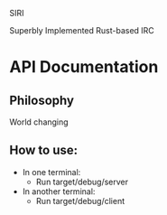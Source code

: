 SIRI

Superbly Implemented Rust-based IRC

# API Documentation

## Philosophy
World changing

## How to use:
- In one terminal:
  - Run target/debug/server
- In another terminal:
  - Run target/debug/client
